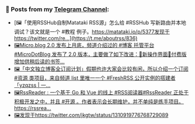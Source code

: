 ### 📰 Posts from my [Telegram Channel](https://t.me/s/aboutrss):
<!-- BLOG-POST-LIST:START -->
- [🖼「使用RSSHub自制Matataki RSS源」怎么给 #RSSHub 写新路由并本地调试？该文就是一个 #教程 例子。https://matataki.io/p/5377发现于https://twitter.com/re...](https://t.me/aboutrss/836)
- [🖼Micro.blog 2.0 发布上月底，频道介绍过的 #博客 托管平台 #MicroDotBlog 发布了 2.0 版本，主要做了如下改进：🔸新操作界面🔸付费版增加供稍后读的书签...](https://t.me/aboutrss/835)
- [🖼「中文独立博客全订阅计划」假期也许大家会比较有闲，所以介绍一个订阅 #资源 类项目，来自频道 list 里唯一一个 #FreshRSS 公开实例的搭建者 「yzqzss | 一...](https://t.me/aboutrss/834)
- [🖼RssReader : 一个基于 Go 和 Vue 的线上 #RSS阅读器#RssReader 正处于积极开发之中，并且 #开源 。作者表示会长期维护，并不单纯是练手项目。https://rssrea...](https://t.me/aboutrss/833)
- [🖼发现于https://twitter.com/jkgtw/status/1310919776768729089](https://t.me/aboutrss/832)
<!-- BLOG-POST-LIST:END -->

<!--
**AboutRSS/AboutRSS** is a ✨ _special_ ✨ repository because its `README.md` (this file) appears on your GitHub profile.

Here are some ideas to get you started:

- 🔭 I’m currently working on ...
- 🌱 I’m currently learning ...
- 👯 I’m looking to collaborate on ...
- 🤔 I’m looking for help with ...
- 💬 Ask me about ...
- 📫 How to reach me: ...
- 😄 Pronouns: ...
- ⚡ Fun fact: ...
-->
